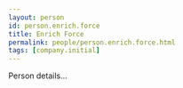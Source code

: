 ```yaml
---
layout: person
id: person.enrich.force
title: Enrich Force
permalink: people/person.enrich.force.html
tags: [company.initial]
---
```


Person details...